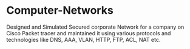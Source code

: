 # Computer-Networks
Designed and Simulated Secured corporate Network for a company on Cisco Packet tracer and maintained it using various protocols and technologies like DNS, AAA, VLAN, HTTP, FTP, ACL, NAT etc.
